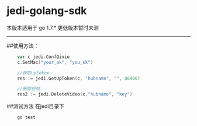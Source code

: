 # jedi-golang-sdk

本版本适用于 go 1.7.* 
更低版本暂时未测

---

##使用方法：
```go
	var c jedi.ConfQiniu
	c.SetMac("your_ak", "you_sk")

	//获取uptoken
	res := jedi.GetUpToken(c, "hubname", "", 86400)

	//删除视频 
	res2 := jedi.DeleteVideo(c,"hubname", "key")

```

##测试方法
在jedi目录下
```bash
	go test
```